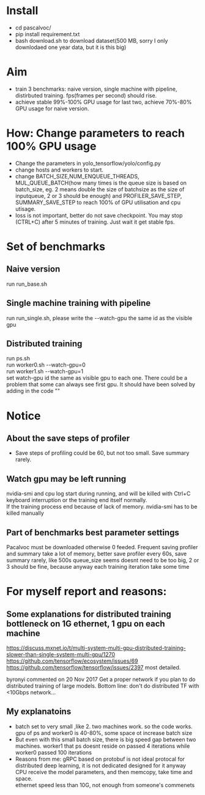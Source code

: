 # Install
- cd pascalvoc/  
- pip install requirement.txt  
- bash download.sh  to download dataset(500 MB, sorry I only downlodaed one year data, but it is this big)

# Aim
- train 3 benchmarks: naive version, single machine with pipeline, distirbuted training. fps(frames per second) should rise.
- achieve stable 99%-100% GPU usage for last two, achieve 70%-80% GPU usage for naive version. 

# How: Change parameters to reach 100% GPU usage  
- Change the parameters in yolo_tensorflow/yolo/config.py  
- change hosts and workers to start.
- change BATCH_SIZE,NUM_ENQUEUE_THREADS, MUL_QUEUE_BATCH(how many times is the queue size is based on batch_size, eg. 2 means double the size of batchsize as the size of inputqueue, 2 or 3 should be enough) and PROFILER_SAVE_STEP, SUMMARY_SAVE_STEP to reach 100% of GPU utilisation and cpu utisage.
- loss is not important, better do not save checkpoint. You may stop (CTRL+C) after 5 minutes of training. Just wait it get stable fps.


#  Set of benchmarks
## Naive version
run run_base.sh

## Single machine training with pipeline  
run run_single.sh, please write the --watch-gpu the same id as the visible gpu

## Distributed training  
run ps.sh  
run worker0.sh --watch-gpu=0  
run worker1.sh  --watch-gpu=1  
set watch-gpu id the same as visible gpu to each one. There could be a problem that some can always see first gpu.
It should have been solved by adding in the code ""

# Notice
## About the save steps of profiler
- Save steps of profiling could be 60, but not too small. Save summary rarely.
## Watch gpu may be left running
nvidia-smi and cpu log start during running, and will be killed with Ctrl+C keyboard interruption or the training end itself normally.  
If the training process end because of lack of memory. nvidia-smi has to be killed manually

## Part of benchmarks best parameter settings
Pacalvoc must be downloaded otherwise 0 feeded. 
Frequent saving profiler and summary take a lot of memory, better save profiler every 60s, save summary rarely, like 500s
queue_size seems doesnt need to be too big, 2 or 3 should be fine, because anyway each training iteration take some time 

# For myself report and reasons:
## Some explanations for distributed training bottleneck on 1G ethernet, 1 gpu on each machine
https://discuss.mxnet.io/t/multi-system-multi-gpu-distributed-training-slower-than-single-system-multi-gpu/1270
https://github.com/tensorflow/ecosystem/issues/69
https://github.com/tensorflow/tensorflow/issues/2397 most detailed.  

byronyi commented on 20 Nov 2017
Get a proper network if you plan to do distributed training of large models.
Bottom line: don't do distributed TF with <10Gbps network...

## My explanatoins
- batch set to very small ,like 2. two machines work. so the code works. gpu of ps and worker0 is 40-80%, some space ot increase batch size
- But even with this small batch size, there is big speed gap between two machines. worker1 that ps doesnt reside on passed 4 iterations while worker0 passed 100 iterations
- Reasons from me:
  gRPC based on protobuf is not ideal protocal for distributed deep learning, it is not dedicated designed for it anyway  
  CPU receive the model parameters, and then memcopy, take time and space.  
  ethernet speed less than 10G, not enough from someone's commenets  

